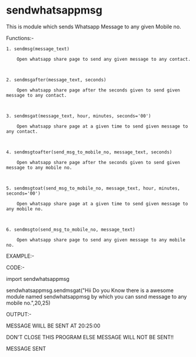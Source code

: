 # sendwhatsappmsg
This is module which sends Whatsapp Message to any given Mobile no.



Functions:-

	1. sendmsg(message_text)

		Open whatsapp share page to send any given message to any contact.

                

    2. sendmsgafter(message_text, seconds)

		Open whatsapp share page after the seconds given to send given message to any contact.

                

    3. sendmsgat(message_text, hour, minutes, seconds='00')

		Open whatsapp share page at a given time to send given message to any contact.

                

	4. sendmsgtoafter(send_msg_to_mobile_no, message_text, seconds)

		Open whatsapp share page after the seconds given to send given message to any mobile no.

                

	5. sendmsgtoat(send_msg_to_mobile_no, message_text, hour, minutes, seconds='00')

		Open whatsapp share page at a given time to send given message to any mobile no.

                

	6. sendmsgto(send_msg_to_mobile_no, message_text)

		Open whatsapp share page to send any given message to any mobile no.

		

EXAMPLE:-

CODE:-

import sendwhatsappmsg

sendwhatsappmsg.sendmsgat("Hii Do you Know there is a awesome module named sendwhatsappmsg by which you can ssnd message to any mobile no.",20,25)

OUTPUT:-

MESSAGE WIILL BE SENT AT 20:25:00

DON'T CLOSE THIS PROGRAM ELSE MESSAGE WILL NOT BE SENT!!

MESSAGE SENT
